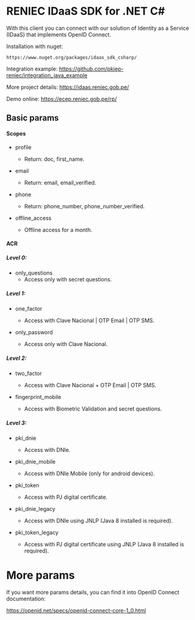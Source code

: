 # RENIEC IDaaS SDK for .NET C#
With this client you can connect with our solution of Identity as a Service (IDaaS) that implements OpenID Connect.

Installation with nuget:
```
https://www.nuget.org/packages/idaas_sdk_csharp/
```

Integration example:
https://github.com/pkiep-reniec/integration_java_example

More project details:
https://idaas.reniec.gob.pe/

Demo online:
https://ecep.reniec.gob.pe/rp/

## Basic params
#### Scopes
- profile
    - Return: doc, first_name.
	
- email
    - Return: email, email_verified.
	
- phone
    - Return: phone_number, phone_number_verified.
	
- offline_access
    - Offline access for a month.
	
#### ACR
##### Level 0:
- only_questions
    - Access only with secret questions.	

##### Level 1:
- one_factor
    - Access with Clave Nacional | OTP Email | OTP SMS.
    
- only_password
    - Access only with Clave Nacional.

##### Level 2:
- two_factor
    - Access with Clave Nacional + OTP Email | OTP SMS.
    
- fingerprint_mobile
    - Access with Biometric Validation and secret questions.

##### Level 3:
- pki_dnie
    - Access with DNIe.

- pki_dnie_mobile
    - Access with DNIe Mobile (only for android devices).
	
- pki_token
    - Access with PJ digital certificate.
    
- pki_dnie_legacy
    - Access with DNIe using JNLP (Java 8 installed is required).
    
- pki_token_legacy 
    - Access with PJ digital certificate using JNLP (Java 8 installed is required).

# More params
If you want more params details, you can find it into OpenID Connect documentation:

https://openid.net/specs/openid-connect-core-1_0.html